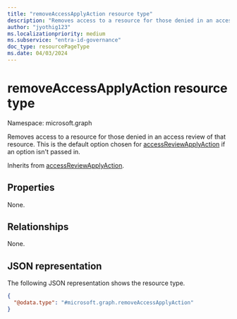 ```yaml
---
title: "removeAccessApplyAction resource type"
description: "Removes access to a resource for those denied in an access review."
author: "jyothig123"
ms.localizationpriority: medium
ms.subservice: "entra-id-governance"
doc_type: resourcePageType
ms.date: 04/03/2024
---
```


# removeAccessApplyAction resource type

Namespace: microsoft.graph

Removes access to a resource for those denied in an access review of that resource. This is the default option chosen for [accessReviewApplyAction](../resources/accessreviewapplyaction.md) if an option isn't passed in.

Inherits from [accessReviewApplyAction](../resources/accessreviewapplyaction.md).

## Properties
None.

## Relationships
None.

## JSON representation
The following JSON representation shows the resource type.
<!-- {
  "blockType": "resource",
  "@odata.type": "microsoft.graph.removeAccessApplyAction"
}
-->
``` json
{
  "@odata.type": "#microsoft.graph.removeAccessApplyAction"
}
```
